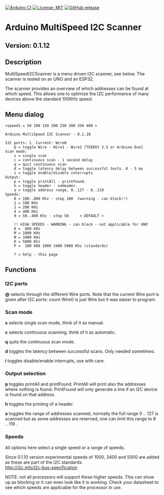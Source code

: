 
[![Arduino CI](https://github.com/RobTillaart/MultiSpeedI2CScanner/workflows/Arduino%20CI/badge.svg)](https://github.com/marketplace/actions/arduino_ci)
[![License: MIT](https://img.shields.io/badge/license-MIT-green.svg)](https://github.com/RobTillaart/MultiSpeedI2CScanner/blob/master/LICENSE)
[![GitHub release](https://img.shields.io/github/release/RobTillaart/MultiSpeedI2CScanner.svg?maxAge=3600)](https://github.com/RobTillaart/MultiSpeedI2CScanner/releases)


# Arduino MultiSpeed I2C Scanner

## Version: 0.1.12

## Description

MultiSpeedI2CScanner is a menu driven I2C scanner, see below.
The scanner is tested on an UNO and an ESP32.

The scanner provides an overview of which addresses can be found 
at which speed. This allows one to optimize the I2C performance of
many devices above the standard 100KHz speed.

## Menu dialog

```
<speeds = 50 100 150 200 250 300 350 400 >

Arduino MultiSpeed I2C Scanner - 0.1.10

I2C ports: 1  Current: Wire0
	@ = toggle Wire - Wire1 - Wire2 [TEENSY 3.5 or Arduino Due]
Scan mode:
	s = single scan
	c = continuous scan - 1 second delay
	q = quit continuous scan
	d = toggle latency delay between successful tests. 0 - 5 ms
	i = toggle enable/disable interrupts
Output:
	p = toggle printAll - printFound.
	h = toggle header - noHeader.
	a = toggle address range, 0..127 - 8..119
Speeds:
	0 = 100..800 Khz - step 100  (warning - can block!!)
	1 = 100 KHz
	2 = 200 KHz
	4 = 400 KHz
	9 = 50..400 Khz - step 50     < DEFAULT >

	!! HIGH SPEEDS - WARNING - can block - not applicable for UNO
	8 =  800 KHz
	M = 1000 KHz
	N = 3400 KHz
	O = 5000 Khz
	P =  100 400 1000 3400 5000 Khz (standards)

	? = help - this page
```

## Functions

### I2C ports

**@** selects through the different Wire ports. 
Note that the current Wire port is given after I2C ports: count
Wire0 is just Wire but it was easier to program.

### Scan mode

**s** selects single scan mode, think of it as manual.

**c** selects continuous scanning, think of it as automatic.

**q** quits the continuous scan mode.

**d** toggles the latency between successful scans. 
Only needed sometimes.

**i** toggles disable/enable interrupts, use with care.

### Output selection

**p** toggles printAll and  printFound. 
PrintAll will print also the addresses where nothing is found.
PrintFound will only generate a line if an I2C device is found on that address.

**h** toggles the printing of a header.

**a** toggles the range of addresses scanned, normally the full range 0 .. 127 is scanned 
but as some addresses are reserved, one can limit this range to 8 .. 119 .

### Speeds

All options here select a single speed or a range of speeds.

Since 0.1.10 version experimental speeds of 1000, 3400 and 5000 are added as
these are part of the I2C standards.  
http://i2c.info/i2c-bus-specification

NOTE: not all processors will support these higher speeds. 
This can show up as blocking or it can even look like it is working.
Check your datasheet to see which speeds are applicable for the processor in use.